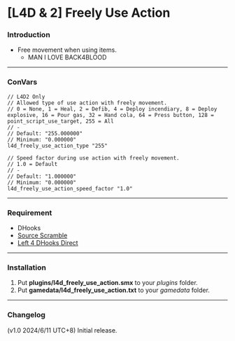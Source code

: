 # [L4D & 2] Freely Use Action

### Introduction
- Free movement when using items.
  - MAN I LOVE BACK4BLOOD

<hr>

### ConVars
```
// L4D2 Only
// Allowed type of use action with freely movement.
// 0 = None, 1 = Heal, 2 = Defib, 4 = Deploy incendiary, 8 = Deploy explosive, 16 = Pour gas, 32 = Hand cola, 64 = Press button, 128 = point_script_use_target, 255 = All
// -
// Default: "255.000000"
// Minimum: "0.000000"
l4d_freely_use_action_type "255"

// Speed factor during use action with freely movement.
// 1.0 = Default
// -
// Default: "1.000000"
// Minimum: "0.000000"
l4d_freely_use_action_speed_factor "1.0"
```

<hr>

### Requirement
- DHooks
- [Source Scramble](https://forums.alliedmods.net/showthread.php?t=317175)
- [Left 4 DHooks Direct](https://forums.alliedmods.net/showthread.php?t=321696)

<hr>

### Installation
1. Put **plugins/l4d_freely_use_action.smx** to your _plugins_ folder.
2. Put **gamedata/l4d_freely_use_action.txt** to your _gamedata_ folder.

<hr>

### Changelog
(v1.0 2024/6/11 UTC+8) Initial release.

